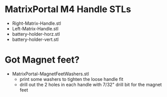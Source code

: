 

# MatrixPortal M4 Handle STLs
- Right-Matrix-Handle.stl
- Left-Matrix-Handle.stl
- battery-holder-horz.stl
- battery-holder-vert.stl

# Got Magnet feet?
- MatrixPortal-MagnetFeetWashers.stl
  - print some washers to tighten the loose handle fit
  - drill out the 2 holes in each handle with 7/32" drill bit for the magnet feet

